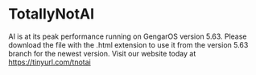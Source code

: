 # TotallyNotAI
AI is at its peak performance running on GengarOS version 5.63. Please download the file with the .html extension to use it from the version 5.63 branch for the newest version.
Visit our website today at https://tinyurl.com/tnotai
